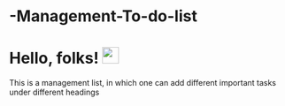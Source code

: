# -Management-To-do-list
# Hello, folks! <img src="https://raw.githubusercontent.com/MartinHeinz/MartinHeinz/master/wave.gif" width="30px">

This is a management list, in which one can add different important tasks under different headings
